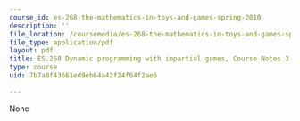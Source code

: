 ```yaml
---
course_id: es-268-the-mathematics-in-toys-and-games-spring-2010
description: ''
file_location: /coursemedia/es-268-the-mathematics-in-toys-and-games-spring-2010/7b7a8f43661ed9eb64a42f24f64f2ae6_MITES_268S10_Ses3_dynamic.pdf
file_type: application/pdf
layout: pdf
title: ES.268 Dynamic programming with impartial games, Course Notes 3
type: course
uid: 7b7a8f43661ed9eb64a42f24f64f2ae6

---
```

None